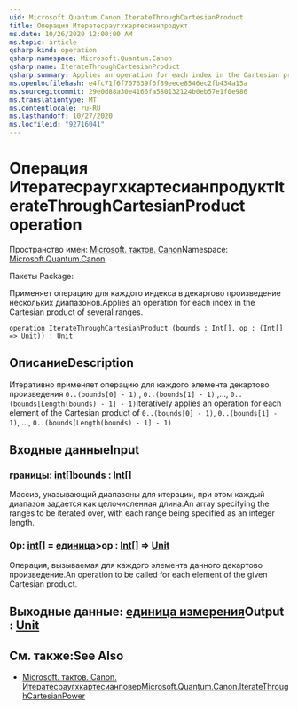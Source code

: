 ```yaml
---
uid: Microsoft.Quantum.Canon.IterateThroughCartesianProduct
title: Операция Итератесраугхкартесианпродукт
ms.date: 10/26/2020 12:00:00 AM
ms.topic: article
qsharp.kind: operation
qsharp.namespace: Microsoft.Quantum.Canon
qsharp.name: IterateThroughCartesianProduct
qsharp.summary: Applies an operation for each index in the Cartesian product of several ranges.
ms.openlocfilehash: e4fc71f6f707639f6f89eece8546ec2fb434a15a
ms.sourcegitcommit: 29e0d88a30e4166fa580132124b0eb57e1f0e986
ms.translationtype: MT
ms.contentlocale: ru-RU
ms.lasthandoff: 10/27/2020
ms.locfileid: "92716041"
---
```

# <a name="iteratethroughcartesianproduct-operation"></a><span data-ttu-id="746e7-102">Операция Итератесраугхкартесианпродукт</span><span class="sxs-lookup"><span data-stu-id="746e7-102">IterateThroughCartesianProduct operation</span></span>

<span data-ttu-id="746e7-103">Пространство имен: [Microsoft. тактов. Canon](xref:Microsoft.Quantum.Canon)</span><span class="sxs-lookup"><span data-stu-id="746e7-103">Namespace: [Microsoft.Quantum.Canon](xref:Microsoft.Quantum.Canon)</span></span>

<span data-ttu-id="746e7-104">Пакеты [](https://nuget.org/packages/)</span><span class="sxs-lookup"><span data-stu-id="746e7-104">Package: [](https://nuget.org/packages/)</span></span>


<span data-ttu-id="746e7-105">Применяет операцию для каждого индекса в декартово произведение нескольких диапазонов.</span><span class="sxs-lookup"><span data-stu-id="746e7-105">Applies an operation for each index in the Cartesian product of several ranges.</span></span>

```qsharp
operation IterateThroughCartesianProduct (bounds : Int[], op : (Int[] => Unit)) : Unit
```


## <a name="description"></a><span data-ttu-id="746e7-106">Описание</span><span class="sxs-lookup"><span data-stu-id="746e7-106">Description</span></span>

<span data-ttu-id="746e7-107">Итеративно применяет операцию для каждого элемента декартово произведения `0..(bounds[0] - 1)` , `0..(bounds[1] - 1)` ,..., `0..(bounds[Length(bounds) - 1] - 1)`</span><span class="sxs-lookup"><span data-stu-id="746e7-107">Iteratively applies an operation for each element of the Cartesian product of `0..(bounds[0] - 1)`, `0..(bounds[1] - 1)`, ..., `0..(bounds[Length(bounds) - 1] - 1)`</span></span>

## <a name="input"></a><span data-ttu-id="746e7-108">Входные данные</span><span class="sxs-lookup"><span data-stu-id="746e7-108">Input</span></span>

### <a name="bounds--int"></a><span data-ttu-id="746e7-109">границы: [int](xref:microsoft.quantum.lang-ref.int)[]</span><span class="sxs-lookup"><span data-stu-id="746e7-109">bounds : [Int](xref:microsoft.quantum.lang-ref.int)[]</span></span>

<span data-ttu-id="746e7-110">Массив, указывающий диапазоны для итерации, при этом каждый диапазон задается как целочисленная длина.</span><span class="sxs-lookup"><span data-stu-id="746e7-110">An array specifying the ranges to be iterated over, with each range being specified as an integer length.</span></span>


### <a name="op--int--unit"></a><span data-ttu-id="746e7-111">Op: [int](xref:microsoft.quantum.lang-ref.int)[] = [единица](xref:microsoft.quantum.lang-ref.unit)></span><span class="sxs-lookup"><span data-stu-id="746e7-111">op : [Int](xref:microsoft.quantum.lang-ref.int)[] => [Unit](xref:microsoft.quantum.lang-ref.unit)</span></span> 

<span data-ttu-id="746e7-112">Операция, вызываемая для каждого элемента данного декартово произведение.</span><span class="sxs-lookup"><span data-stu-id="746e7-112">An operation to be called for each element of the given Cartesian product.</span></span>



## <a name="output--unit"></a><span data-ttu-id="746e7-113">Выходные данные: [единица измерения](xref:microsoft.quantum.lang-ref.unit)</span><span class="sxs-lookup"><span data-stu-id="746e7-113">Output : [Unit](xref:microsoft.quantum.lang-ref.unit)</span></span>



## <a name="see-also"></a><span data-ttu-id="746e7-114">См. также:</span><span class="sxs-lookup"><span data-stu-id="746e7-114">See Also</span></span>

- [<span data-ttu-id="746e7-115">Microsoft. тактов. Canon. Итератесраугхкартесианповер</span><span class="sxs-lookup"><span data-stu-id="746e7-115">Microsoft.Quantum.Canon.IterateThroughCartesianPower</span></span>](xref:Microsoft.Quantum.Canon.IterateThroughCartesianPower)